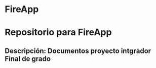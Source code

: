 # FireApp
Repositorio para FireApp
======================
Descripción: Documentos proyecto intgrador Final de grado
-----------------------------------------------

